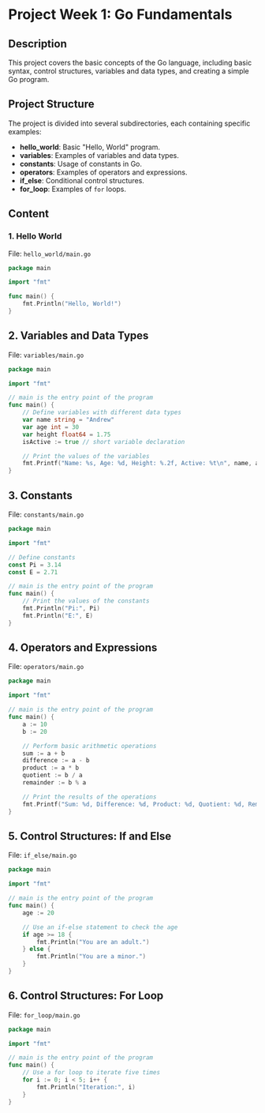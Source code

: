 # Project Week 1: Go Fundamentals

## Description

This project covers the basic concepts of the Go language, including basic syntax, control structures, variables and data types, and creating a simple Go program.

## Project Structure

The project is divided into several subdirectories, each containing specific examples:

- **hello_world**: Basic "Hello, World" program.
- **variables**: Examples of variables and data types.
- **constants**: Usage of constants in Go.
- **operators**: Examples of operators and expressions.
- **if_else**: Conditional control structures.
- **for_loop**: Examples of `for` loops.

## Content

### 1. Hello World
File: `hello_world/main.go`

```go
package main

import "fmt"

func main() {
    fmt.Println("Hello, World!")
}
```
## 2. Variables and Data Types
File: `variables/main.go`

```go
package main

import "fmt"

// main is the entry point of the program
func main() {
    // Define variables with different data types
    var name string = "Andrew"
    var age int = 30
    var height float64 = 1.75
    isActive := true // short variable declaration

    // Print the values of the variables
    fmt.Printf("Name: %s, Age: %d, Height: %.2f, Active: %t\n", name, age, height, isActive)
}
```
## 3. Constants
File: `constants/main.go`

```go
package main

import "fmt"

// Define constants
const Pi = 3.14
const E = 2.71

// main is the entry point of the program
func main() {
    // Print the values of the constants
    fmt.Println("Pi:", Pi)
    fmt.Println("E:", E)
}
```

## 4. Operators and Expressions
File: `operators/main.go`

```go
package main

import "fmt"

// main is the entry point of the program
func main() {
    a := 10
    b := 20

    // Perform basic arithmetic operations
    sum := a + b
    difference := a - b
    product := a * b
    quotient := b / a
    remainder := b % a

    // Print the results of the operations
    fmt.Printf("Sum: %d, Difference: %d, Product: %d, Quotient: %d, Remainder: %d\n", sum, difference, product, quotient, remainder)
}
```
## 5. Control Structures: If and Else
File: `if_else/main.go`

```go
package main

import "fmt"

// main is the entry point of the program
func main() {
    age := 20

    // Use an if-else statement to check the age
    if age >= 18 {
        fmt.Println("You are an adult.")
    } else {
        fmt.Println("You are a minor.")
    }
}
```
## 6. Control Structures: For Loop
File: `for_loop/main.go`

```go
package main

import "fmt"

// main is the entry point of the program
func main() {
    // Use a for loop to iterate five times
    for i := 0; i < 5; i++ {
        fmt.Println("Iteration:", i)
    }
}
```

